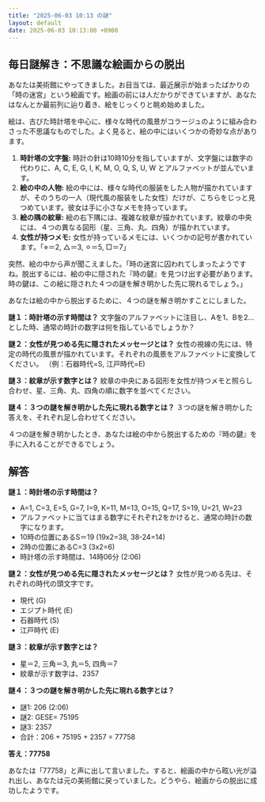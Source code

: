 ```yaml
---
title: "2025-06-03 10:13 の謎"
layout: default
date: 2025-06-03 10:13:00 +0900
---
```

## 毎日謎解き：不思議な絵画からの脱出

あなたは美術館にやってきました。お目当ては、最近展示が始まったばかりの「時の迷宮」という絵画です。絵画の前には人だかりができていますが、あなたはなんとか最前列に辿り着き、絵をじっくりと眺め始めました。

絵は、古びた時計塔を中心に、様々な時代の風景がコラージュのように組み合わさった不思議なものでした。よく見ると、絵の中にはいくつかの奇妙な点があります。

1.  **時計塔の文字盤:** 時計の針は10時10分を指していますが、文字盤には数字の代わりに、A, C, E, G, I, K, M, O, Q, S, U, W とアルファベットが並んでいます。
2.  **絵の中の人物:** 絵の中には、様々な時代の服装をした人物が描かれていますが、そのうちの一人（現代風の服装をした女性）だけが、こちらをじっと見つめています。彼女は手に小さなメモを持っています。
3.  **絵の隅の紋章:** 絵の右下隅には、複雑な紋章が描かれています。紋章の中央には、４つの異なる図形（星、三角、丸、四角）が描かれています。
4.  **女性が持つメモ:** 女性が持っているメモには、いくつかの記号が書かれています。「⭐︎＝2, △＝3, ⚪︎＝5, □＝7」

突然、絵の中から声が聞こえました。「時の迷宮に囚われてしまったようですね。脱出するには、絵の中に隠された『時の鍵』を見つけ出す必要があります。時の鍵は、この絵に隠された４つの謎を解き明かした先に現れるでしょう。」

あなたは絵の中から脱出するために、４つの謎を解き明かすことにしました。

**謎１：時計塔の示す時間は？**
文字盤のアルファベットに注目し、Aを1、Bを2...とした時、通常の時計の数字は何を指しているでしょうか？

**謎２：女性が見つめる先に隠されたメッセージとは？**
女性の視線の先には、特定の時代の風景が描かれています。それぞれの風景をアルファベットに変換してください。
（例：石器時代=S, 江戸時代=E)

**謎３：紋章が示す数字とは？**
紋章の中央にある図形を女性が持つメモと照らし合わせ、星、三角、丸、四角の順に数字を並べてください。

**謎４：３つの謎を解き明かした先に現れる数字とは？**
３つの謎を解き明かした答えを、それぞれ足し合わせてください。

４つの謎を解き明かしたとき、あなたは絵の中から脱出するための『時の鍵』を手に入れることができるでしょう。

## 解答

**謎１：時計塔の示す時間は？**
*   A=1, C=3, E=5, G=7, I=9, K=11, M=13, O=15, Q=17, S=19, U=21, W=23
*   アルファベットに当てはまる数字にそれぞれ2をかけると、通常の時計の数字になります。
*   10時の位置にあるS＝19 (19x2=38, 38-24=14)
*   2時の位置にあるC=3 (3x2=6)
*   時計塔の示す時間は、14時06分 (2:06)

**謎２：女性が見つめる先に隠されたメッセージとは？**
女性が見つめる先は、それぞれの時代の頭文字です。

*   現代 (G)
*   エジプト時代 (E)
*   石器時代 (S)
*   江戸時代 (E)

**謎３：紋章が示す数字とは？**
*   星＝2, 三角＝3, 丸＝5, 四角＝7
*   紋章が示す数字は、2357

**謎４：３つの謎を解き明かした先に現れる数字とは？**
*   謎1: 206 (2:06)
*   謎2: GESE= 75195
*   謎3: 2357
*   合計：206 + 75195 + 2357 = 77758

**答え：77758**

あなたは「77758」と声に出して言いました。すると、絵画の中から眩い光が溢れ出し、あなたは元の美術館に戻っていました。どうやら、絵画からの脱出に成功したようです。
